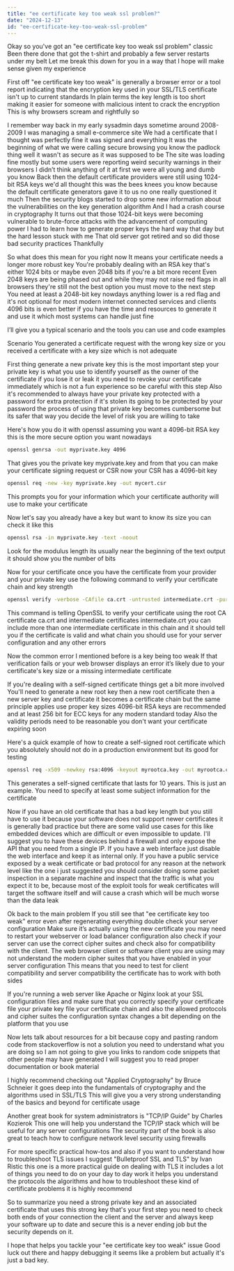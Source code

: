 ```yaml
---
title: "ee certificate key too weak ssl problem?"
date: "2024-12-13"
id: "ee-certificate-key-too-weak-ssl-problem"
---
```


Okay so you've got an "ee certificate key too weak ssl problem" classic Been there done that got the t-shirt and probably a few server restarts under my belt Let me break this down for you in a way that I hope will make sense given my experience

First off "ee certificate key too weak" is generally a browser error or a tool report indicating that the encryption key used in your SSL/TLS certificate isn't up to current standards In plain terms the key length is too short making it easier for someone with malicious intent to crack the encryption This is why browsers scream and rightfully so

I remember way back in my early sysadmin days sometime around 2008-2009 I was managing a small e-commerce site We had a certificate that I thought was perfectly fine it was signed and everything It was the beginning of what we were calling secure browsing you know the padlock thing well it wasn't as secure as it was supposed to be The site was loading fine mostly but some users were reporting weird security warnings in their browsers I didn’t think anything of it at first we were all young and dumb you know Back then the default certificate providers were still using 1024-bit RSA keys we'd all thought this was the bees knees you know because the default certificate generators gave it to us no one really questioned it much Then the security blogs started to drop some new information about the vulnerabilities on the key generation algorithm And I had a crash course in cryptography It turns out that those 1024-bit keys were becoming vulnerable to brute-force attacks with the advancement of computing power I had to learn how to generate proper keys the hard way that day but the hard lesson stuck with me That old server got retired and so did those bad security practices Thankfully

So what does this mean for you right now It means your certificate needs a longer more robust key You're probably dealing with an RSA key that's either 1024 bits or maybe even 2048 bits if you're a bit more recent Even 2048 keys are being phased out and while they may not raise red flags in all browsers they're still not the best option you must move to the next step You need at least a 2048-bit key nowdays anything lower is a red flag and it's not optional for most modern internet connected services and clients 4096 bits is even better if you have the time and resources to generate it and use it which most systems can handle just fine

I’ll give you a typical scenario and the tools you can use and code examples

Scenario You generated a certificate request with the wrong key size or you received a certificate with a key size which is not adequate

First thing generate a new private key this is the most important step your private key is what you use to identify yourself as the owner of the certificate if you lose it or leak it you need to revoke your certificate immediately which is not a fun experience so be careful with this step Also it's recommended to always have your private key protected with a password for extra protection if it's stolen its going to be protected by your password the process of using that private key becomes cumbersome but its safer that way you decide the level of risk you are willing to take

Here's how you do it with openssl assuming you want a 4096-bit RSA key this is the more secure option you want nowadays

```bash
openssl genrsa -out myprivate.key 4096
```
That gives you the private key myprivate.key and from that you can make your certificate signing request or CSR now your CSR has a 4096-bit key

```bash
openssl req -new -key myprivate.key -out mycert.csr
```

This prompts you for your information which your certificate authority will use to make your certificate

Now let's say you already have a key but want to know its size you can check it like this

```bash
openssl rsa -in myprivate.key -text -noout
```
Look for the modulus length its usually near the beginning of the text output it should show you the number of bits

Now for your certificate once you have the certificate from your provider and your private key use the following command to verify your certificate chain and key strength

```bash
openssl verify -verbose -CAfile ca.crt -untrusted intermediate.crt -purpose sslserver mycert.crt
```

This command is telling OpenSSL to verify your certificate using the root CA certificate ca.crt and intermediate certificates intermediate.crt you can include more than one intermediate certificate in this chain and it should tell you if the certificate is valid and what chain you should use for your server configuration and any other errors

Now the common error I mentioned before is a key being too weak If that verification fails or your web browser displays an error it’s likely due to your certificate's key size or a missing intermediate certificate

If you're dealing with a self-signed certificate things get a bit more involved You'll need to generate a new root key then a new root certificate then a new server key and certificate it becomes a certificate chain but the same principle applies use proper key sizes 4096-bit RSA keys are recommended and at least 256 bit for ECC keys for any modern standard today Also the validity periods need to be reasonable you don't want your certificate expiring soon

Here's a quick example of how to create a self-signed root certificate which you absolutely should not do in a production environment but its good for testing

```bash
openssl req -x509 -newkey rsa:4096 -keyout myrootca.key -out myrootca.crt -days 3650 -nodes
```
This generates a self-signed certificate that lasts for 10 years. This is just an example. You need to specify at least some subject information for the certificate

Now if you have an old certificate that has a bad key length but you still have to use it because your software does not support newer certificates it is generally bad practice but there are some valid use cases for this like embedded devices which are difficult or even impossible to update. I'll suggest you to have these devices behind a firewall and only expose the API that you need from a single IP. If you have a web interface just disable the web interface and keep it as internal only. If you have a public service exposed by a weak certificate or bad protocol for any reason at the network level like the one i just suggested you should consider doing some packet inspection in a separate machine and inspect that the traffic is what you expect it to be, because most of the exploit tools for weak certificates will target the software itself and will cause a crash which will be much worse than the data leak

Ok back to the main problem If you still see that "ee certificate key too weak" error even after regenerating everything double check your server configuration Make sure it’s actually using the new certificate you may need to restart your webserver or load balancer configuration also check if your server can use the correct cipher suites and check also for compatibility with the client. The web browser client or software client you are using may not understand the modern cipher suites that you have enabled in your server configuration This means that you need to test for client compatibility and server compatibility the certificate has to work with both sides

If you're running a web server like Apache or Nginx look at your SSL configuration files and make sure that you correctly specify your certificate file your private key file your certificate chain and also the allowed protocols and cipher suites the configuration syntax changes a bit depending on the platform that you use

Now lets talk about resources for a bit because copy and pasting random code from stackoverflow is not a solution you need to understand what you are doing so I am not going to give you links to random code snippets that other people may have generated I will suggest you to read proper documentation or book material

I highly recommend checking out "Applied Cryptography" by Bruce Schneier it goes deep into the fundamentals of cryptography and the algorithms used in SSL/TLS This will give you a very strong understanding of the basics and beyond for certificate usage

Another great book for system administrators is "TCP/IP Guide" by Charles Kozierok This one will help you understand the TCP/IP stack which will be useful for any server configurations The security part of the book is also great to teach how to configure network level security using firewalls

For more specific practical how-tos and also if you want to understand how to troubleshoot TLS issues I suggest "Bulletproof SSL and TLS" by Ivan Ristic this one is a more practical guide on dealing with TLS it includes a lot of things you need to do on your day to day work it helps you understand the protocols the algorithms and how to troubleshoot these kind of certificate problems it is highly recommend

So to summarize you need a strong private key and an associated certificate that uses this strong key that's your first step you need to check both ends of your connection the client and the server and always keep your software up to date and secure this is a never ending job but the security depends on it.

I hope that helps you tackle your "ee certificate key too weak" issue Good luck out there and happy debugging it seems like a problem but actually it's just a bad key.
